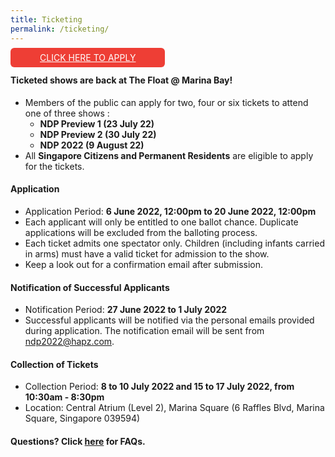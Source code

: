 ```yaml
---
title: Ticketing
permalink: /ticketing/
---
```

<a href="https://form.gov.sg/6273f1e0c8f704001298ef63" style="
    border-radius: 6px!important;
    background-color: #ee3e35!important;
    color: #fff!important;
    padding: 7px 47px!important;">CLICK HERE TO APPLY</a>
		
#### Ticketed shows are back at The Float @ Marina Bay!
* Members of the public can apply for two, four or six tickets to attend one of three shows : 
	* **NDP Preview 1 (23 July 22)**
	* **NDP Preview 2 (30 July 22)**
	* **NDP 2022 (9 August 22)**
* All **Singapore Citizens and Permanent Residents** are eligible to apply for the tickets.


#### Application
* Application Period: **6 June 2022, 12:00pm to 20 June 2022, 12:00pm**
* Each applicant will only be entitled to one ballot chance. Duplicate applications will be excluded from the balloting process.
* Each ticket admits one spectator only. Children (including infants carried in arms) must have a valid ticket for admission to the show. 
* Keep a look out for a confirmation email after submission.


#### Notification of Successful Applicants
* Notification Period: **27 June 2022 to 1 July 2022**
* Successful applicants will be notified via the personal emails provided during application. The notification email will be sent from ndp2022@hapz.com.


#### Collection of Tickets 
* Collection Period: **8 to 10 July 2022 and 15 to 17 July 2022, from 10:30am - 8:30pm**
* Location: Central Atrium (Level 2), Marina Square (6 Raffles Blvd, Marina Square, Singapore 039594)


#### Questions? Click [here](/faq/ticketing) for FAQs.